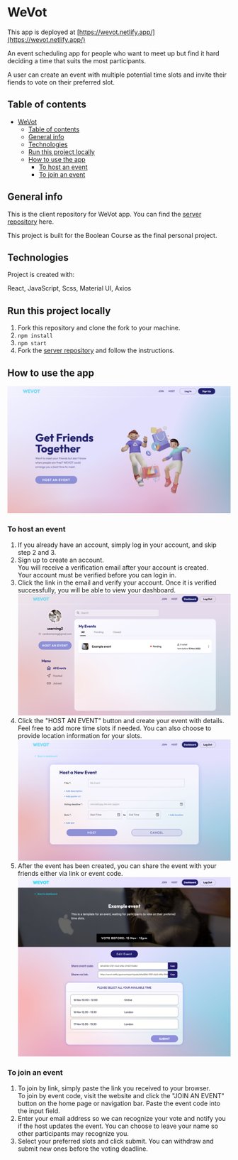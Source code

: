 # WeVot

This app is deployed at [https://wevot.netlify.app/](https://wevot.netlify.app/)

An event scheduling app for people who want to meet up but find it hard deciding a time that suits the most participants.

A user can create an event with multiple potential time slots and invite their fiends to vote on their preferred slot.

## Table of contents

- [WeVot](#wevot)
  - [Table of contents](#table-of-contents)
  - [General info](#general-info)
  - [Technologies](#technologies)
  - [Run this project locally](#run-this-project-locally)
  - [How to use the app](#how-to-use-the-app)
    - [To host an event](#to-host-an-event)
    - [To join an event](#to-join-an-event)

## General info

This is the client repository for WeVot app. You can find the [server repository](https://github.com/ning905/Wevot-server) here.

This project is built for the Boolean Course as the final personal project.

## Technologies

Project is created with:

React, JavaScript, Scss, Material UI, Axios

## Run this project locally

1. Fork this repository and clone the fork to your machine.
2. `npm install`
3. `npm start`
4. Fork the [server repository](https://github.com/ning905/Wevot-server) and follow the instructions.

## How to use the app

![home-page](readmeImg/home.png)

### To host an event

1. If you already have an account, simply log in your account, and skip step 2 and 3.
2. Sign up to create an account. </br>You will receive a verification email after your account is created. </br>Your account must be verified before you can login in.
3. Click the link in the email and verify your account. Once it is verified successfully, you will be able to view your dashboard.
   ![dashboard](readmeImg/dashboard.png)
4. Click the "HOST AN EVENT" button and create your event with details. Feel free to add more time slots if needed. You can also choose to provide location information for your slots.
   ![create-an-event](readmeImg/create-an-event.png)
5. After the event has been created, you can share the event with your friends either via link or event code.
   ![event-page](readmeImg/event-page.png)

### To join an event

1. To join by link, simply paste the link you received to your browser. </br>To join by event code, visit the website and click the "JOIN AN EVENT" button on the home page or navigation bar. Paste the event code into the input field.
2. Enter your email address so we can recognize your vote and notify you if the host updates the event. You can choose to leave your name so other participants may recognize you.
3. Select your preferred slots and click submit. You can withdraw and submit new ones before the voting deadline.
